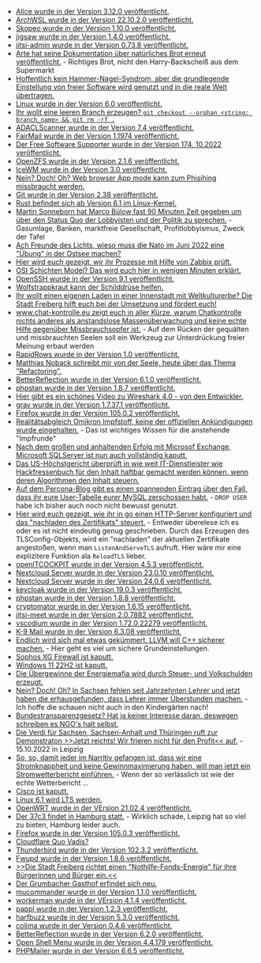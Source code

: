 * [Alice wurde in der Version 3.12.0 veröffentlicht.](https://github.com/nelmio/alice/releases/tag/3.12.0)
* [ArchWSL wurde in der Version 22.10.2.0 veröffentlicht.](https://github.com/yuk7/ArchWSL/releases/tag/22.10.2.0)
* [Skopeo wurde in der Version 1.10.0 veröffentlicht.](https://github.com/containers/skopeo/releases/tag/v1.10.0)
* [jigsaw wurde in der Version 1.4.0 veröffentlicht.](https://github.com/tighten/jigsaw/releases/tag/v1.4.0)
* [jitsi-admin wurde in der Version 0.73.8 veröffentlicht.](https://github.com/H2-invent/jitsi-admin/releases/tag/0.73.8)
* [Arte hat seine Dokumentation über natürliches Brot erneut veröffentlicht.](https://www.youtube.com/watch?v=E4GxZNna0JE) - Richtiges Brot, nicht den Harry-Backscheiß aus dem Supermarkt
* [Hoffentlich kein Hammer-Nagel-Syndrom, aber die grundlegende Einstellung von freier Software wird genutzt und in die reale Welt übertragen.](https://www.opensourcerers.org/2022/10/03/opensourceseeds-solving-the-worlds-problems-using-open-approaches/)
* [Linux wurde in der Version 6.0 veröffentlicht.](https://lwn.net/Articles/910086/)
* [Ihr wollt eine leeren Branch erzeugen? `git checkout --orphan <string: branch_name> && git rm -rf .`](https://www.shellhacks.com/git-create-empty-branch/)
* [ADACLScanner wurde in der Version 7.4 veröffentlicht.](https://github.com/canix1/ADACLScanner/releases/tag/7.4)
* [FairMail wurde in der Version 1.1974 veröffentlicht.](https://github.com/M66B/FairEmail/releases/tag/1.1974)
* [Der Free Software Supporter wurde in der Version 174, 10.2022 veröffentlicht.](https://www.fsf.org/free-software-supporter/2022/october)
* [OpenZFS wurde in der Version 2.1.6 veröffentlicht.](https://github.com/openzfs/zfs/releases/tag/zfs-2.1.6)
* [IceWM wurde in der Version 3.0 veröffentlicht.](https://www.phoronix.com/news/IceWM-3.0-Released)
* [Nein? Doch! Oh? Web browser App mode kann zum Phisihing missbraucht werden.](https://www.bleepingcomputer.com/news/security/web-browser-app-mode-can-be-abused-to-make-desktop-phishing-pages/)
* [Git wurde in der Version 2.38 veröffentlicht.](https://lwn.net/Articles/910213/)
* [Rust befindet sich ab Version 6.1 im Linux-Kernel.](https://www.phoronix.com/news/Rust-Is-Merged-Linux-6.1)
* [Martin Sonneborn hat Marco Bülow fast 90 Minuten Zeit gegeben um über den Status Quo der Lobbyisten und der Politik zu sprechen.](https://www.youtube.com/watch?v=KCRD1-8zgHY) - Gasumlage, Banken, marktfreie Gesellschaft, Profitlobbyismus, Zweck der Tafel
* [Ach Freunde des Lichts, wieso muss die Nato im Juni 2022 eine "Übung" in der Ostsee machen?](https://blog.fefe.de/?ts=9dc521e2)
* [Hier wird euch gezeigt, wir ihr Prozesse mit Hilfe von Zabbix prüft.](https://blog.zabbix.com/whats-up-home-staring-at-the-video-stream/23882/)
* [OSI Schichten Model? Das wird euch hier in wenigen Minuten erklärt.](https://opensource.com/article/22/10/osi-model-network-communications)
* [OpenSSH wurde in der Version 9.1 veröffentlicht.](https://lwn.net/Articles/910301/)
* [Wolfstrappkraut kann der Schilddrüse helfen.](https://www.zauber-kraut.de/morbus-basedow-mit-pflanzen-behandeln)
* [Ihr wollt einen eigenen Laden in einer Innenstadt mit Weltkulturerbe? Die Stadt Freiberg hilft euch bei der Umsetzung und fördert euch!](https://www.mdr.de/video/mdr-videos/a/video-661152.html)
* [www.chat-kontrolle.eu zeigt euch in aller Kürze, warum Chatkontrolle nichts anderes als anstandslose Massenüberwachung und keine echte Hilfe gegenüber Missbrauchsopfer ist.](https://netzpolitik.org/2022/video-die-gefahren-der-chatkontrolle-einfach-erklaert/) - Auf dem Rücken der gequälten und missbrauchten Seelen soll ein Werkzeug zur Unterdrückung freier Meinung erbaut werden
* [RapidRows wurde in der Version 1.0 veröffentlicht.](https://www.postgresql.org/about/news/rapidrows-10-released-2520/)
* [Matthias Noback schreibt mir von der Seele, heute über das Thema "Refactoring".](https://matthiasnoback.nl/2022/10/refactoring-without-tests-should-be-fine/)
* [BetterReflection wurde in der Version 6.1.0 veröffentlicht.](https://github.com/Roave/BetterReflection/releases/tag/6.1.0)
* [phpstan wurde in der Version 1.8.7 veröffentlicht.](https://github.com/phpstan/phpstan/releases/tag/1.8.7)
* [Hier gibt es ein schönes Video zu Wireshark 4.0 - von den Entwickler.](https://www.youtube.com/embed/3HdKhen0Gqw)
* [grav wurde in der Version 1.7.37.1 veröffentlicht.](https://github.com/getgrav/grav/releases/tag/1.7.37.1)
* [Firefox wurde in der Version 105.0.2 veröffentlicht.](https://www.borncity.com/blog/2022/10/06/firefox-105-0-2-freigegeben/)
* [Realitätsabgleich Omikron Impfstoff, keine der offiziellen Ankündigungen wurde eingehalten.](https://impfentscheidung.online/omikron-impfstoffe-keine-der-ankuendigungen-wurde-eingehalten/) - Das ist wichtiges Wissen für die anstehende "Impfrunde"
* [Nach dem großen und anhaltenden Erfolg mit Microsof Exchange, Microsoft SQLServer ist nun auch vollständig kaputt.](https://www.bleepingcomputer.com/news/security/hundreds-of-microsoft-sql-servers-backdoored-with-new-malware/)
* [Das US-Höchstgericht überprüft in wie weit IT-Dienstleister wie Hackfressenbuch für den Inhalt haftbar gemacht werden können, wenn deren Algorithmen den Inhalt steuern.](https://netzpolitik.org/2022/haftungsfreiheit-us-hoechstgericht-prueft-privilegien-der-tech-konzerne/)
* [Auf dem Percona-Blog gibt es einen spannenden Eintrag über den Fall, dass ihr eure User-Tabelle eurer MySQL zerschossen habt.](https://www.percona.com/blog/when-manipulating-mysql-user-tables-goes-wrong-troubleshooting-error-1396/) - `DROP USER` habe ich bisher auch noch nicht bewusst genutzt.
* [Hier wird euch gezeigt, wie ihr in go einen HTTP-Server konfiguriert und das "nachladen des Zertifikats" steuert.](https://opensource.com/article/22/9/dynamically-update-tls-certificates-golang-server-no-downtime) - Entweder überelese ich es oder es ist nicht eindeutig genug geschrieben. Durch das Erzeugen des TLSConfig-Objekts, wird ein "nachladen" der aktuellen Zertifikate angestoßen, wenn man `ListenAndServeTLS` aufruft. Hier wäre mir eine explizitere Funktion ala `ReloadTLS` lieber.
* [openITCOCKPIT wurde in der Version 4.5.3 veröffentlicht.](https://github.com/it-novum/openITCOCKPIT/releases/tag/openITCOCKPIT-4.5.3)
* [Nextcloud Server wurde in der Version 23.0.10 veröffentlicht.](https://github.com/nextcloud/server/releases/tag/v23.0.10)
* [Nextcloud Server wurde in der Version 24.0.6 veröffentlicht.](https://github.com/nextcloud/server/releases/tag/v24.0.6)
* [keycloak wurde in der Version 19.0.3 veröffentlicht.](https://github.com/keycloak/keycloak/releases/tag/19.0.3)
* [phpstan wurde in der Version 1.8.8 veröffentlicht.](https://github.com/phpstan/phpstan/releases/tag/1.8.8)
* [cryptomator wurde in der Version 1.6.15 veröffentlicht.](https://github.com/cryptomator/cryptomator/releases/tag/1.6.15)
* [jitsi-meet wurde in der Version 2.0.7882 veröffentlicht.](https://github.com/jitsi/jitsi-meet/releases/tag/stable/jitsi-meet_7882)
* [vscodium wurde in der Version 1.72.0.22279 veröffentlicht.](https://github.com/VSCodium/vscodium/releases/tag/1.72.0.22279)
* [K-9 Mail wurde in der Version 6.3.08 veröffentlicht.](https://github.com/thundernest/k-9/releases/tag/6.308)
* [Endlich wird sich mal etwas gekümmert, LLVM will C++ sicherer machen.](https://blog.fefe.de/?ts=9dc06967) - Hier geht es viel um sichere Grundeinstellungen.
* [Sophos XG Firewall ist kaputt.](https://www.borncity.com/blog/2022/10/07/warnung-schwachstelle-cve-2022-3236-in-sophos-firewall-wird-massiv-angegriffen/)
* [Windows 11 22H2 ist kaputt.](https://www.bleepingcomputer.com/news/microsoft/windows-11-22h2-breaks-provisioning-with-0x800700b7-errors/)
* [Die Übergewinne der Energiemafia wird durch Steuer- und Volkschulden erzeugt.](https://www.sachsen-fernsehen.de/energiekrise-sachsen-erleichtert-kommunales-haushaltsrecht-1117519/)
* [Nein? Doch! Oh? In Sachsen fehlen seit Jahrzehnten Lehrer und jetzt haben die erhausgefunden, dass Lehrer immer Überstunden machen.](https://www.sachsen-fernsehen.de/studie-saechsische-lehrer-arbeiten-zu-viel-1117900/) - Ich hoffe die schauen nicht auch in den Kindergärten nach!
* [Bundestransparenzgesetz? Hat ja keiner Interesse daran, deswegen schreiben es NGO's halt selbst.](https://netzpolitik.org/2022/informationsfreiheit-ngos-legen-entwurf-fuer-ein-bundestransparenzgesetz-vor/)
* [Die Verdi für Sachsen, Sachsen-Anhalt und Thüringen ruft zur Demonstraton >>Jetzt reichts! Wir frieren nicht für den Profit<< auf.](https://sat.verdi.de/themen/nachrichten/++co++69790cca-461b-11ed-b42f-001a4a160110) - 15.10.2022 in Leipzig
* [So, so, damit jeder im Narritiv gefangen ist, dass wir eine Stromknappheit und keine Gewinnmaximierung haben, will man jetzt ein Stromwetterbericht einführen.](https://blog.fefe.de/?ts=9dc1c3a5) - Wenn der so verlässlich ist wie der echte Wetterbericht ...
* [Cisco ist kaputt.](https://blog.fefe.de/?ts=9dbec7c2)
* [Linux 6.1 wird LTS werden.](https://www.phoronix.com/news/Linux-6.1-Likely-LTS)
* [OpenWRT wurde in der VErsion 21.02.4 veröffentlicht.](https://openwrt.org/releases/21.02/notes-21.02.4)
* [Der 37c3 findet in Hamburg statt.](https://events.ccc.de/2022/06/14/37c3-in-hamburg/) - Wirklich schade, Leipzig hat so viel zu bieten, Hamburg leider auch.
* [Firefox wurde in der Version 105.0.3 veröffentlicht.](https://www.borncity.com/blog/2022/10/09/firefox-105-0-3-freigegeben/)
* [Cloudflare Quo Vadis?](https://netzpolitik.org/2022/cloudflare-willkuermacht-wider-willen/)
* [Thunderbird wurde in der Version 102.3.2 veröffentlicht.](https://www.borncity.com/blog/2022/10/08/thunderbird-102-3-2-verfgbar/)
* [Fwupd wurde in der Version 1.8.6 veröffentlicht.](https://www.phoronix.com/news/fwupd-1.8.6-Released)
* [>>Die Stadt Freiberg richtet einen "Nothilfe-Fonds-Energie" für ihre Bürgerinnen und Bürger ein.<<](https://www.mdr.de/nachrichten/sachsen/chemnitz/freiberg/nothilfe-energie-preise-100.html)
* [Der Grumbacher Gasthof erfindet sich neu.](https://www.mdr.de/video/mdr-videos/a/video-662002.html)
* [mucommander wurde in der Version 1.1.0 veröffentlicht.](https://github.com/mucommander/mucommander/releases/tag/1.1.0-1)
* [workerman wurde in der VErsion 4.1.4 veröffentlicht.](https://github.com/walkor/workerman/releases/tag/v4.1.4)
* [pappl wurde in der Version 1.2.3 veröffentlicht.](https://github.com/michaelrsweet/pappl/releases/tag/v1.2.3)
* [harfbuzz wurde in der Version 5.3.0 veröffentlicht.](https://github.com/harfbuzz/harfbuzz/releases/tag/5.3.0)
* [colima wurde in der Version 0.4.6 veröffentlicht.](https://github.com/abiosoft/colima/releases/tag/v0.4.6)
* [BetterReflection wurde in der Version 6.2.0 veröffentlicht.](https://github.com/Roave/BetterReflection/releases/tag/6.2.0)
* [Open Shell Menu wurde in der Version 4.4.179 veröffentlicht.](https://github.com/Open-Shell/Open-Shell-Menu/releases/tag/v4.4.179)
* [PHPMailer wurde in der Version 6.6.5 veröffentlicht.](https://github.com/PHPMailer/PHPMailer/releases/tag/v6.6.5)

